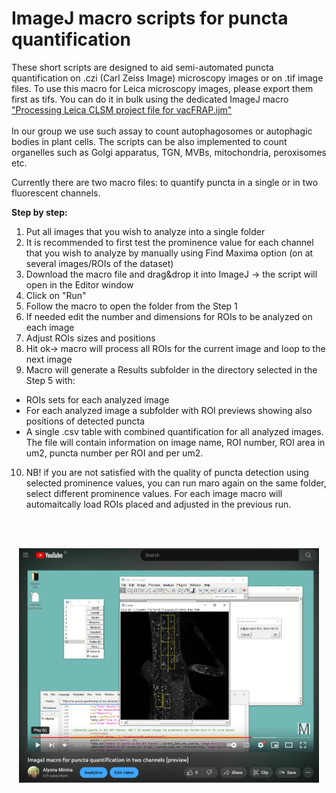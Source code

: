 # ImageJ macro scripts for puncta quantification

These short scripts are designed to aid semi-automated puncta quantification on .czi (Carl Zeiss Image) microscopy images or on .tif image files.
To use this macro for Leica microscopy images, please export them first as tifs. You can do it in bulk using the dedicated ImageJ macro  ["Processing Leica CLSM project file for vacFRAP.ijm"](https://github.com/AlyonaMinina/Connectivity-Index)
</br>
</br>
In our group we use such assay to count autophagosomes or autophagic bodies in plant cells.
The scripts can be also implemented to count organelles such as Golgi apparatus, TGN, MVBs, mitochondria, peroxisomes etc.

Currently there are two macro files: to quantify puncta in a single or in two fluorescent channels.



**Step by step:**
1. Put all images that you wish to analyze into a single folder
2. It is recommended to first test the prominence value for each channel that you wish to analyze by manually using Find Maxima option (on at several images/ROIs of the dataset)
3. Download the macro file and drag&drop it into ImageJ -> the script will open in the Editor window
4. Click on "Run"
5. Follow the macro to open the folder from the Step 1
6. If needed edit the number and dimensions for ROIs to be analyzed on each image
7. Adjust ROIs sizes and positions
8. Hit ok-> macro will process all ROIs for the current image and loop to the next image
9. Macro will generate a Results subfolder in the directory selected in the Step 5 with:
- ROIs sets for each analyzed image
- For each analyzed image a subfolder with ROI previews showing also positions of detected puncta
- A single .csv table with combined quantification for all analyzed images. The file will contain information on image name, ROI number, ROI area in um2, puncta number per ROI and per um2.
10. NB! if you are not satisfied with the quality of puncta detection using selected prominence values, you can run maro again on the same folder, select different prominence values. For each image macro will automaitcally load ROIs placed and adjusted in the previous run.
</br>
</br>
<p align="center"> <a href="https://youtu.be/4rSlMzSEKe8"><img src="https://github.com/AlyonaMinina/Puncta-quantification-with-IamgeJ/blob/main/Images/Youtube%20preview.PNG" width = 480> </img></a></p>
